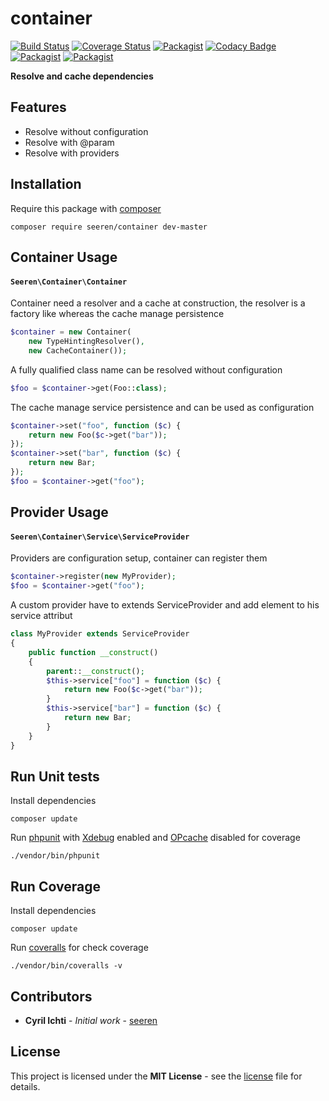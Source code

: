 # container
 [![Build Status](https://travis-ci.org/seeren/container.svg?branch=master)](https://travis-ci.org/seeren/container) [![Coverage Status](https://coveralls.io/repos/github/seeren/container/badge.svg?branch=master)](https://coveralls.io/github/seeren/container?branch=master) [![Packagist](https://img.shields.io/packagist/dt/seeren/container.svg)](https://packagist.org/packages/seeren/container/stats) [![Codacy Badge](https://api.codacy.com/project/badge/Grade/4a0463fb5a084be5bda68e4e36d7c7ac)](https://www.codacy.com/app/seeren/container?utm_source=github.com&amp;utm_medium=referral&amp;utm_content=seeren/container&amp;utm_campaign=Badge_Grade) [![Packagist](https://img.shields.io/packagist/v/seeren/container.svg)](https://packagist.org/packages/seeren/container#) [![Packagist](https://img.shields.io/packagist/l/seeren/log.svg)](LICENSE)

**Resolve and cache dependencies**

## Features
* Resolve without configuration
* Resolve with @param
* Resolve with providers

## Installation
Require this package with [composer](https://getcomposer.org/)
```
composer require seeren/container dev-master
```

## Container Usage

#### `Seeren\Container\Container`
Container need a resolver and a cache at construction, the resolver is a factory like whereas the cache manage persistence
```php
$container = new Container(
    new TypeHintingResolver(),
    new CacheContainer());
```
A fully qualified class name can be resolved without configuration
```php
$foo = $container->get(Foo::class);
```
The cache manage service persistence and can be used as configuration
```php
$container->set("foo", function ($c) {
    return new Foo($c->get("bar"));
});
$container->set("bar", function ($c) {
    return new Bar;
});
$foo = $container->get("foo");
```

## Provider Usage
#### `Seeren\Container\Service\ServiceProvider`
Providers are configuration setup, container can register them
```php
$container->register(new MyProvider);
$foo = $container->get("foo");
```
A custom provider have to extends ServiceProvider and add element to his service attribut
```php
class MyProvider extends ServiceProvider
{
    public function __construct()
    {
        parent::__construct();
        $this->service["foo"] = function ($c) {
            return new Foo($c->get("bar"));
        }
        $this->service["bar"] = function ($c) {
            return new Bar;
        }
    }
}
```

## Run Unit tests
Install dependencies
```
composer update
```
Run [phpunit](https://phpunit.de/) with [Xdebug](https://xdebug.org/) enabled and [OPcache](http://php.net/manual/fr/book.opcache.php) disabled for coverage
```
./vendor/bin/phpunit
```
## Run Coverage
Install dependencies
```
composer update
```
Run [coveralls](https://coveralls.io/) for check coverage
```
./vendor/bin/coveralls -v
```

##  Contributors
* **Cyril Ichti** - *Initial work* - [seeren](https://github.com/seeren)

## License
This project is licensed under the **MIT License** - see the [license](LICENSE) file for details.
